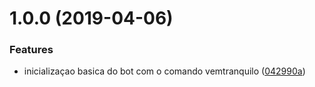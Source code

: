# 1.0.0 (2019-04-06)


### Features

* inicializaçao basica do bot com o comando vemtranquilo ([042990a](https://github.com/PedroBarata/discordBot/commit/042990a))



